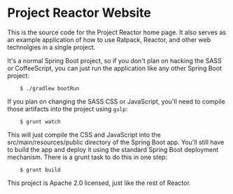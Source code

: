 # Project Reactor Website

This is the source code for the Project Reactor home page. It also serves as an example application of how to use Ratpack, Reactor, and other web technolgies in a single project.

It's a normal Spring Boot project, so if you don't plan on hacking the SASS or CoffeeScript, you can just run the application like any other Spring Boot project:

		$ ./gradlew bootRun

If you plan on changing the SASS CSS or JavaScript, you'll need to compile those artifacts into the project using
`gulp`:

		$ grunt watch

This will just compile the CSS and JavaScript into the src/main/resources/public directory of the Spring Boot app. You'll still have to build the app and deploy it using the standard Spring Boot deployment mechanism. There is a grunt task to do this in one step:

		$ grunt build

This project is Apache 2.0 licensed, just like the rest of Reactor.